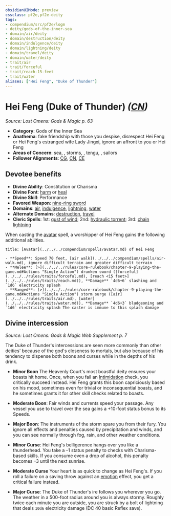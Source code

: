 ```yaml
---
obsidianUIMode: preview
cssclass: pf2e,pf2e-deity
tags:
- compendium/src/pf2e/logm
- deity/gods-of-the-inner-sea
- domain/air/deity
- domain/destruction/deity
- domain/indulgence/deity
- domain/lightning/deity
- domain/travel/deity
- domain/water/deity
- trait/air
- trait/forceful
- trait/reach-15-feet
- trait/water
aliases: ["Hei Feng", "Duke of Thunder"]
---
```

# Hei Feng (Duke of Thunder) *([CN](../../../rules/traits/chaotic-neutral-b1.md))*  
*Source: Lost Omens: Gods & Magic p. 63*  

- **Category**: Gods of the Inner Sea
- **Anathema**: fake friendship with those you despise, disrespect Hei Feng or Hei Feng's estranged wife Lady Jingxi, ignore an affront to you or Hei Feng
- **Areas of Concern**: sea, , storms, , tengu, , sailors
- **Follower Alignments**: [CG](../../../rules/traits/chaotic-good-b1.md), [CN](../../../rules/traits/chaotic-neutral-b1.md), [CE](../../../rules/traits/chaotic-evil-b1.md)

## Devotee benefits

- **Divine Ability**: Constitution or Charisma
- **Divine Font**: [harm](../../spells/harm.md) or [heal](../../spells/heal.md)
- **Divine Skill**: Performance
- **Favored Weapon**: [nine-ring sword](../../equipment/items/nine-ring-sword-logm.md)
- **Domains**: [air](../domains.md#Air), [indulgence](../domains.md#Indulgence), [lightning](../domains.md#Lightning), [water](../domains.md#Water)
- **Alternate Domains**: [destruction](../domains.md#Destruction), [travel](../domains.md#Travel)
- **Cleric Spells**: 1st: [gust of wind](../../spells/gust-of-wind.md); 2nd: [hydraulic torrent](../../spells/hydraulic-torrent.md); 3rd: [chain lightning](../../spells/chain-lightning.md)

When casting the [avatar](../../spells/avatar.md) spell, a worshipper of Hei Feng gains the following additional abilities.

```ad-embed-avatar
title: [Avatar](../../../compendium/spells/avatar.md) of Hei Feng

- **Speed**: Speed 70 feet, [air walk](../../../compendium/spells/air-walk.md), ignore difficult terrain and greater difficult terrain
- **Melee**: [>](../../../rules/core-rulebook/chapter-9-playing-the-game.md#Actions "Single Action") drunken sword ([forceful](../../../rules/traits/forceful.md), [reach <15 feet>](../../../rules/traits/reach.md)), **Damage** `4d6+6` slashing and `1d6` electricity splash
- **Ranged**: [>](../../../rules/core-rulebook/chapter-9-playing-the-game.md#Actions "Single Action") storm surge ([air](../../../rules/traits/air.md), [water](../../../rules/traits/water.md)), **Damage** `4d6+3` bludgeoning and `1d6` electricity splash The caster is immune to this splash damage
```

## Divine intercession
*Source: Lost Omens: Gods & Magic Web Supplement p. 7*

The Duke of Thunder's intercessions are seen more commonly than other deities' because of the god's closeness to mortals, but also because of his tendency to dispense both boons and curses while in the depths of his drink.

- **Minor Boon** The Heavenly Court's most boastful deity ensures your boasts hit home. Once, when you fail an [Intimidation](../../skills.md#Intimidation) check, you critically succeed instead. Hei Feng grants this boon capriciously based on his mood, sometimes even for trivial or inconsequential boasts, and he sometimes grants it for other skill checks related to boasts.
- **Moderate Boon**: Fair winds and currents speed your passage. Any vessel you use to travel over the sea gains a +10-foot status bonus to its Speeds.
- **Major Boon**: The instruments of the storm spare you from their fury. You ignore all effects and penalties caused by precipitation and winds, and you can see normally through fog, rain, and other weather conditions.

- **Minor Curse**: Hei Feng's belligerence hangs over you like a thunderhead. You take a –1 status penalty to checks with Charisma-based skills. If you consume even a drop of alcohol, this penalty becomes –3 until the next sunrise.
- **Moderate Curse** Your heart is as quick to change as Hei Feng's. If you roll a failure on a saving throw against an [emotion](../../../rules/traits/emotion.md) effect, you get a critical failure instead.
- **Major Curse**: The Duke of Thunder's ire follows you wherever you go. The weather in a 500-foot radius around you is always stormy. Roughly twice each minute you are outside, you are struck by a bolt of lightning that deals `10d6` electricity damage (DC 40 basic Reflex save).
